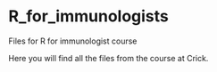 # R_for_immunologists
Files for R for immunologist course

Here you will find all the files from the course at Crick.
